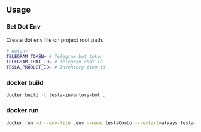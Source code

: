## Usage

### Set Dot Env

Create dot env file on project root path.

```sh
# dotenv
TELEGRAM_TOKEN= # Telegram bot token
TELEGRAM_CHAT_ID= # Telegram chat id
TESLA_PRODUCT_ID= # Inventory item id
```

### docker build

```sh
docker build -t tesla-inventory-bot .
```

### docker run

```sh
docker run -d --env-file .env --name teslaCombo --restart=always tesla-inventory-bot
```
